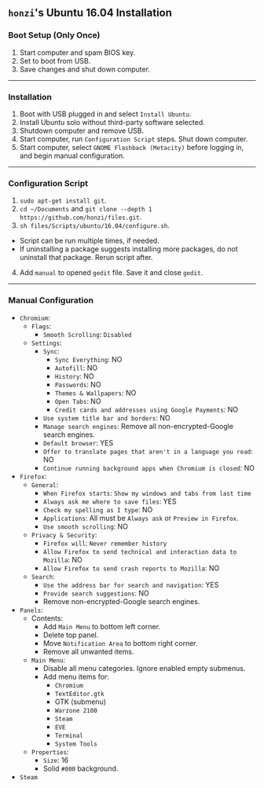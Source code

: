 `honzi`'s Ubuntu 16.04 Installation
-----------------------------------

### Boot Setup (Only Once)

1. Start computer and spam BIOS key.
2. Set to boot from USB.
3. Save changes and shut down computer.

---

### Installation

1. Boot with USB plugged in and select `Install Ubuntu`.
2. Install Ubuntu solo without third-party software selected.
3. Shutdown computer and remove USB.
4. Start computer, run `Configuration Script` steps. Shut down computer.
5. Start computer, select `GNOME Flashback (Metacity)` before logging in, and begin manual configuration.

---

### Configuration Script

1. `sudo apt-get install git`.
2. `cd ~/Documents` and `git clone --depth 1 https://github.com/honzi/files.git`.
3. `sh files/Scripts/ubuntu/16.04/configure.sh`.
  * Script can be run multiple times, if needed.
  * If uninstalling a package suggests installing more packages, do not uninstall that package. Rerun script after.
4. Add `manual` to opened `gedit` file. Save it and close `gedit`.

---

### Manual Configuration

* `Chromium`:
  * `Flags`:
    * `Smooth Scrolling`: `Disabled`
  * `Settings`:
    * `Sync`:
      * `Sync Everything`: NO
      * `Autofill`: NO
      * `History`: NO
      * `Passwords`: NO
      * `Themes & Wallpapers`: NO
      * `Open Tabs`: NO
      * `Credit cards and addresses using Google Payments`: NO
    * `Use system title bar and borders`: NO
    * `Manage search engines`: Remove all non-encrypted-Google search engines.
    * `Default browser`: YES
    * `Offer to translate pages that aren't in a language you read`: NO
    * `Continue running background apps when Chromium is closed`: NO
* `Firefox`:
  * `General`:
    * `When Firefox starts`: `Show my windows and tabs from last time`
    * `Always ask me where to save files`: YES
    * `Check my spelling as I type`: NO
    * `Applications`: All must be `Always ask` or `Preview in Firefox`.
    * `Use smooth scrolling`: NO
  * `Privacy & Security`:
    * `Firefox will`: `Never remember history`
    * `Allow Firefox to send technical and interaction data to Mozilla`: NO
    * `Allow Firefox to send crash reports to Mozilla`: NO
  * `Search`:
    * `Use the address bar for search and navigation`: YES
    * `Provide search suggestions`: NO
    * Remove non-encrypted-Google search engines.
* `Panels`:
  * Contents:
    * Add `Main Menu` to bottom left corner.
    * Delete top panel.
    * Move `Notification Area` to bottom right corner.
    * Remove all unwanted items.
  * `Main Menu`:
    * Disable all menu categories. Ignore enabled empty submenus.
    * Add menu items for:
      * `Chromium`
      * `TextEditor.gtk`
      * GTK (submenu)
      * `Warzone 2100`
      * `Steam`
      * `EVE`
      * `Terminal`
      * `System Tools`
  * `Properties`:
    * `Size`: 16
    * Solid `#000` background.
* `Steam`
